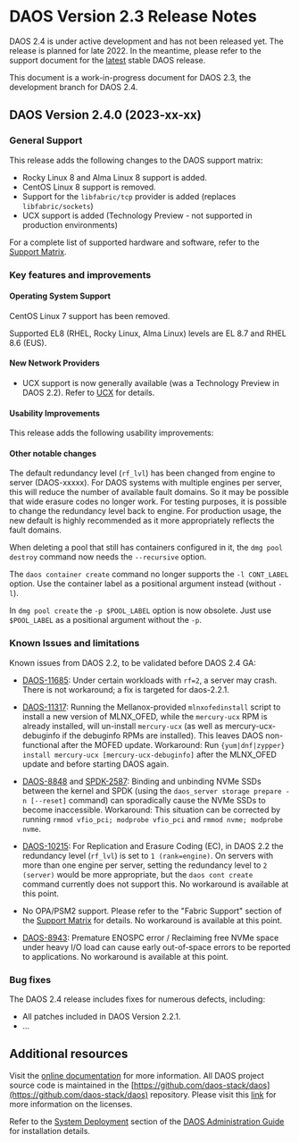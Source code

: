 # DAOS Version 2.3 Release Notes

DAOS 2.4 is under active development and has not been released yet.
The release is planned for late 2022.
In the meantime, please refer to the support document for the
[latest](https://docs.daos.io/latest/release/release_notes/)
stable DAOS release.

This document is a work-in-progress document for DAOS 2.3,
the development branch for DAOS 2.4.

## DAOS Version 2.4.0 (2023-xx-xx)

### General Support

This release adds the following changes to the DAOS support matrix:

- Rocky Linux 8 and Alma Linux 8 support is added.
- CentOS Linux 8 support is removed.
- Support for the `libfabric/tcp` provider is added (replaces `libfabric/sockets`)
- UCX support is added (Technology Preview - not supported in production environments)

For a complete list of supported hardware and software, refer to the
[Support Matrix](https://docs.daos.io/v2.4/release/support_matrix/).

### Key features and improvements


#### Operating System Support

CentOS Linux 7 support has been removed.

Supported EL8 (RHEL, Rocky Linux, Alma Linux) levels are EL 8.7 and RHEL 8.6 (EUS).


#### New Network Providers

- UCX support is now generally available (was a Technology Preview in DAOS 2.2).
  Refer to [UCX](https://docs.daos.io/v2.4/admin/ucx/) for details.

#### Usability Improvements

This release adds the following usability improvements:


#### Other notable changes

The default redundancy level (`rf_lvl`) has been changed from
engine to server (DAOS-xxxxx). 
For DAOS systems with multiple engines per server, this will reduce
the number of available fault domains. So it may be possible that
wide erasure codes no longer work.
For testing purposes, it is possible to change the redundancy level
back to engine. For production usage, the new default is highly
recommended as it more appropriately reflects the fault domains.

When deleting a pool that still has containers configured in it,
the `dmg pool destroy` command now needs the `--recursive` option.

The `daos container create` command no longer supports the
`-l CONT_LABEL` option.  Use the container label as a
positional argument instead (without `-l`).

In `dmg pool create` the `-p $POOL_LABEL` option is now obsolete.
Just use `$POOL_LABEL` as a positional argument without the `-p`.


### Known Issues and limitations

Known issues from DAOS 2.2, to be validated before DAOS 2.4 GA:

- [DAOS-11685](https://daosio.atlassian.net/browse/DAOS-11685):
  Under certain workloads with `rf=2`, a server may crash.
  There is not workaround; a fix is targeted for daos-2.2.1.

- [DAOS-11317](https://daosio.atlassian.net/browse/DAOS-11317):
  Running the Mellanox-provided `mlnxofedinstall` script to install a new version of MLNX\_OFED,
  while the `mercury-ucx` RPM is already installed, will un-install `mercury-ucx`
  (as well as mercury-ucx-debuginfo if the debuginfo RPMs are installed).
  This leaves DAOS non-functional after the MOFED update.
  Workaround: Run `{yum|dnf|zypper} install mercury-ucx [mercury-ucx-debuginfo]`
  after the MLNX\_OFED update and before starting DAOS again.

- [DAOS-8848](https://daosio.atlassian.net/browse/DAOS-8848) and
  [SPDK-2587](https://github.com/spdk/spdk/issues/2587):
  Binding and unbinding NVMe SSDs between the kernel and SPDK (using the
  `daos_server storage prepare -n [--reset]` command) can sporadically cause
  the NVMe SSDs to become inaccessible.
  Workaround: This situation can be corrected by
  running `rmmod vfio_pci; modprobe vfio_pci` and `rmmod nvme; modprobe nvme`.

- [DAOS-10215](https://daosio.atlassian.net/browse/DAOS-10215):
  For Replication and Erasure Coding (EC), in DAOS 2.2 the redundancy level (`rf_lvl`)
  is set to `1 (rank=engine)`. On servers with more than one engine per server,
  setting the redundancy level to `2 (server)` would be more appropriate,
  but the `daos cont create` command currently does not support this.
  No workaround is available at this point.

- No OPA/PSM2 support.
  Please refer to the "Fabric Support" section of the
  [Support Matrix](https://docs.daos.io/v2.0/release/support_matrix/) for details.
  No workaround is available at this point.

- [DAOS-8943](https://daosio.atlassian.net/browse/DAOS-8943):
  Premature ENOSPC error / Reclaiming free NVMe space under heavy I/O load can cause early
  out-of-space errors to be reported to applications.
  No workaround is available at this point.

### Bug fixes

The DAOS 2.4 release includes fixes for numerous defects, including:

- All patches included in DAOS Version 2.2.1.
- ...

## Additional resources

Visit the [online documentation](https://docs.daos.io/v2.4/) for more
information. All DAOS project source code is maintained in the
[https://github.com/daos-stack/daos](https://github.com/daos-stack/daos) repository.
Please visit this [link](https://github.com/daos-stack/daos/blob/release/2.4/LICENSE)
for more information on the licenses.

Refer to the [System Deployment](https://docs.daos.io/v2.4/admin/deployment/)
section of the [DAOS Administration Guide](https://docs.daos.io/v2.4/admin/hardware/)
for installation details.
